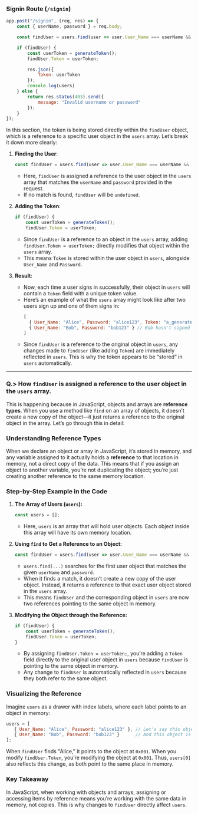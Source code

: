### Signin Route (`/signin`)
```javascript
app.post("/signin", (req, res) => {
    const { userName, password } = req.body;

    const findUser = users.find(user => user.User_Name === userName && user.Password === password);

    if (findUser) {
        const userToken = generateToken();
        findUser.Token = userToken;

        res.json({
            Token: userToken
        });
        console.log(users)
    } else {
        return res.status(403).send({
            message: "Invalid username or password"
        });
    }
});
```

In this section, the token is being stored directly within the `findUser` object, which is a reference to a specific user object in the `users` array. Let’s break it down more clearly:

1. **Finding the User**:
   ```javascript
   const findUser = users.find(user => user.User_Name === userName && user.Password === password);
   ```
   - Here, `findUser` is assigned a reference to the user object in the `users` array that matches the `userName` and `password` provided in the request.
   - If no match is found, `findUser` will be `undefined`.

2. **Adding the Token**:
   ```javascript
   if (findUser) {
       const userToken = generateToken();
       findUser.Token = userToken;
   ```
   - Since `findUser` is a reference to an object in the `users` array, adding `findUser.Token = userToken;` directly modifies that object within the `users` array.
   - This means `Token` is stored within the user object in `users`, alongside `User_Name` and `Password`.

3. **Result**:
   - Now, each time a user signs in successfully, their object in `users` will contain a `Token` field with a unique token value.
   - Here’s an example of what the `users` array might look like after two users sign up and one of them signs in:
     ```javascript
     [
       { User_Name: "Alice", Password: "alice123", Token: "a_generated_token_for_alice" },
       { User_Name: "Bob", Password: "bob123" } // Bob hasn't signed in yet, so no token
     ]
     ```
   - Since `findUser` is a reference to the original object in `users`, any changes made to `findUser` (like adding `Token`) are immediately reflected in `users`. This is why the token appears to be “stored” in `users` automatically.

--- 

### Q.> How `findUser` is assigned a reference to the user object in the `users` array.

This is happening because in JavaScript, objects and arrays are **reference types**. When you use a method like `find` on an array of objects, it doesn’t create a new copy of the object—it just returns a reference to the original object in the array. Let’s go through this in detail:

### Understanding Reference Types
When we declare an object or array in JavaScript, it’s stored in memory, and any variable assigned to it actually holds a **reference** to that location in memory, not a direct copy of the data. This means that if you assign an object to another variable, you’re not duplicating the object; you’re just creating another reference to the same memory location.

### Step-by-Step Example in the Code

1. **The Array of Users (`users`):**
   ```javascript
   const users = [];
   ```
   - Here, `users` is an array that will hold user objects. Each object inside this array will have its own memory location.

2. **Using `find` to Get a Reference to an Object:**
   ```javascript
   const findUser = users.find(user => user.User_Name === userName && user.Password === password);
   ```
   - `users.find(...)` searches for the first user object that matches the given `userName` and `password`.
   - When it finds a match, it doesn’t create a new copy of the user object. Instead, it returns a reference to that exact user object stored in the `users` array.
   - This means `findUser` and the corresponding object in `users` are now two references pointing to the same object in memory.

3. **Modifying the Object through the Reference:**
   ```javascript
   if (findUser) {
       const userToken = generateToken();
       findUser.Token = userToken;
   }
   ```
   - By assigning `findUser.Token = userToken;`, you’re adding a `Token` field directly to the original user object in `users` because `findUser` is pointing to the same object in memory.
   - Any change to `findUser` is automatically reflected in `users` because they both refer to the same object.

### Visualizing the Reference

Imagine `users` as a drawer with index labels, where each label points to an object in memory:

```javascript
users = [
   { User_Name: "Alice", Password: "alice123" }, // Let's say this object is at memory location 0x001
   { User_Name: "Bob", Password: "bob123" }      // And this object is at memory location 0x002
];
```

When `findUser` finds "Alice," it points to the object at `0x001`. When you modify `findUser.Token`, you’re modifying the object at `0x001`. Thus, `users[0]` also reflects this change, as both point to the same place in memory.

### Key Takeaway
In JavaScript, when working with objects and arrays, assigning or accessing items by reference means you’re working with the same data in memory, not copies. This is why changes to `findUser` directly affect `users`.